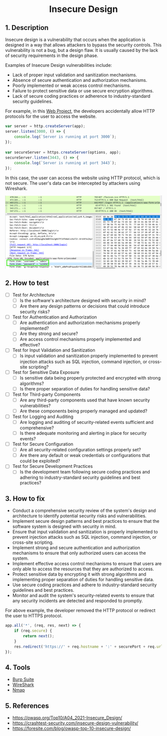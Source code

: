 <div align='center'>

# **Insecure Design**

</div>

## **1. Description**

Insecure design is a vulnerability that occurs when the application is designed in a way that allows attackers to bypass the security controls. This vulnerability is not a bug, but a design flaw. It is usually caused by the lack of security requirements in the design phase.

Examples of Insecure Design vulnerabilities include:

-   Lack of proper input validation and sanitization mechanisms.
-   Absence of secure authentication and authorization mechanisms.
-   Poorly implemented or weak access control mechanisms.
-   Failure to protect sensitive data or use secure encryption algorithms.
-   Lack of secure coding practices or adherence to industry-standard security guidelines.

For example, in this [Web Project](./Vuln%20Web/), the developers accidentally allow HTTP protocols for the user to access the website.

```javascript
var server = http.createServer(app);
server.listen(3000, () => {
	console.log(`Server is running at port 3000`);
});

var secureServer = https.createServer(options, app);
secureServer.listen(3443, () => {
	console.log(`Server is running at port 3443`);
});
```

In this case, the user can access the website using HTTP protocol, which is not secure. The user's data can be intercepted by attackers using Wireshark.

![](./img/Checklist/1.png)

## **2. How to test**

- [ ] Test for Architecture
    - [ ] Is the software's architecture designed with security in mind?
    - [ ] Are there any design patterns or decisions that could introduce security risks?

- [ ] Test for Authentication and Authorization
    - [ ] Are authentication and authorization mechanisms properly implemented?
    - [ ] Are they strong and secure?
    - [ ] Are access control mechanisms properly implemented and effective?

- [ ] Test for Input Validation and Sanitization
    - [ ] Is input validation and sanitization properly implemented to prevent injection attacks such as SQL injection, command injection, or cross-site scripting?

- [ ] Test for Sensitive Data Exposure
    - [ ] Is sensitive data being properly protected and encrypted with strong algorithms?
    - [ ] Is there proper separation of duties for handling sensitive data?

- [ ] Test for Third-party Components
    - [ ] Are any third-party components used that have known security vulnerabilities?
    - [ ] Are these components being properly managed and updated?

- [ ] Test for Logging and Auditing
    - [ ] Are logging and auditing of security-related events sufficient and comprehensive?
    - [ ] Is there adequate monitoring and alerting in place for security events?

- [ ] Test for Secure Configuration
    - [ ] Are all security-related configuration settings properly set?
    - [ ] Are there any default or weak credentials or configurations that could be exploited?

- [ ] Test for Secure Development Practices
    - [ ] Is the development team following secure coding practices and adhering to industry-standard security guidelines and best practices?

## **3. How to fix**

-   Conduct a comprehensive security review of the system's design and architecture to identify potential security risks and vulnerabilities.
-   Implement secure design patterns and best practices to ensure that the software system is designed with security in mind.
-   Ensure that input validation and sanitization is properly implemented to prevent injection attacks such as SQL injection, command injection, or cross-site scripting.
-   Implement strong and secure authentication and authorization mechanisms to ensure that only authorized users can access the system.
-   Implement effective access control mechanisms to ensure that users are only able to access the resources that they are authorized to access.
-   Protect sensitive data by encrypting it with strong algorithms and implementing proper separation of duties for handling sensitive data.
-   Use secure coding practices and adhere to industry-standard security guidelines and best practices.
-   Monitor and audit the system's security-related events to ensure that any security incidents are detected and responded to promptly.

For above example, the developer removed the HTTP protocol or redirect the user to HTTPS protocol.

```javascript
app.all('*', (req, res, next) => {
	if (req.secure) {
		return next();
	}
	res.redirect('https://' + req.hostname + ':' + securePort + req.url);
});
```

## **4. Tools**

- [Burp Suite](https://portswigger.net/)
- [WireShark](https://www.wireshark.org/)
- [Nmap](https://nmap.org/)

## **5. References**

- https://owasp.org/Top10/A04_2021-Insecure_Design/
- https://crashtest-security.com/insecure-design-vulnerability/
- https://foresite.com/blog/owasp-top-10-insecure-design/